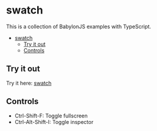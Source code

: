 # swatch

This is a collection of BabylonJS examples with TypeScript.

- [swatch](#swatch)
  - [Try it out](#try-it-out)
  - [Controls](#controls)

## Try it out

Try it here: [swatch](https://kjduling.github.io/swatch)


## Controls

- Ctrl-Shift-F: Toggle fullscreen
- Ctrl-Alt-Shift-I: Toggle inspector
